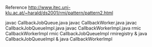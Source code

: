 Reference
	http://www.itec.uni-klu.ac.at/~harald/ds2001/rmi/pattern/pattern2.html


javac CallbackJobQueue.java 
javac CallbackWorker.java 
javac CallbackJobQueueImpl.java 
javac CallbackWorkerImpl.java 
rmic CallbackWorkerImpl 
rmic CallbackJobQueueImpl 
rmiregistry & 
java CallbackJobQueueImpl & 
java CallbackWorkerImpl 